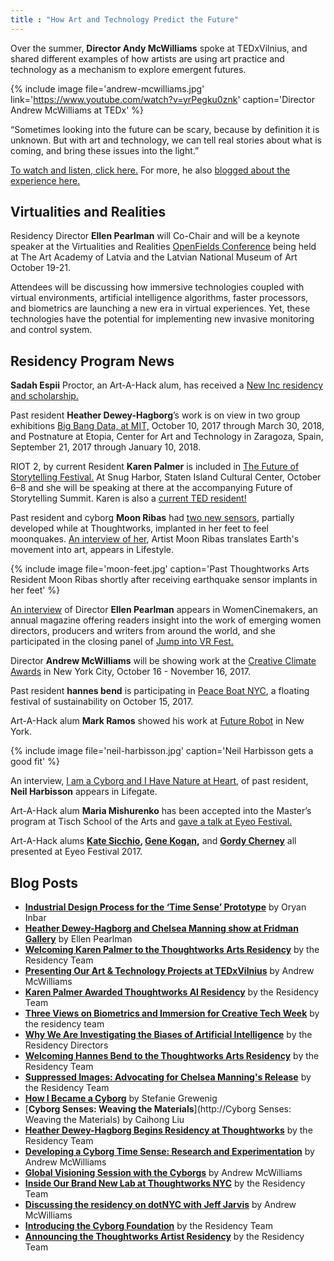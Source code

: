 ```yaml
---
title : "How Art and Technology Predict the Future"
---
```


Over the summer, **Director Andy McWilliams** spoke at TEDxVilnius, and shared different examples of how artists are using art practice and technology as a mechanism to explore emergent futures.

{% include image file='andrew-mcwilliams.jpg'
   link='https://www.youtube.com/watch?v=yrPegku0znk'
   caption='Director Andrew McWilliams at TEDx' %}

“Sometimes looking into the future can be scary, because by definition it is unknown. But with art and technology, we can tell real stories about what is coming, and bring these issues into the light.”

<!--excerpt-ends-->

[To watch and listen, click here.](https://www.youtube.com/watch?v=yrPegku0znk) For more, he also [blogged about the experience here.](/blog/presenting-our-work-tedx/)

## Virtualities and Realities

Residency Director **Ellen Pearlman** will Co-Chair and will be a keynote speaker at the Virtualities and Realities [OpenFields Conference](http://festival2017.rixc.org/open-fields-conference/) being held at The Art Academy of Latvia and the Latvian National Museum of Art October 19-21.

Attendees will be discussing how immersive technologies coupled with virtual environments, artificial intelligence algorithms, faster processors, and biometrics are launching a new era in virtual experiences. Yet, these technologies have the potential for implementing new invasive monitoring and control system.

## Residency Program News

**Sadah Espii** Proctor, an Art-A-Hack alum, has received a [New Inc residency and scholarship.](http://nology-to-increase-audience-engagement-at-museums-2702677/?e=a624c4a98b)

Past resident **Heather Dewey-Hagborg**’s work is on view in two group exhibitions [Big Bang Data, at MIT,](https://mitmuseum.mit.edu/bigbangdata) October 10, 2017 through March 30, 2018, and Postnature at Etopia, Center for Art and Technology in Zaragoza, Spain, September 21, 2017 through January 10, 2018.

RIOT 2, by current Resident **Karen Palmer** is included in [The Future of Storytelling Festival.](https://futureofstorytelling.org/) At Snug Harbor, Staten Island Cultural Center, October 6–8 and she will be speaking at there at the accompanying Future of Storytelling Summit. Karen is also a [current TED resident!](https://blog.ted.com/meet-the-fall-2017-class-of-ted-residents/)

Past resident and cyborg **Moon Ribas** had [two new sensors](https://www.facebook.com/cyborgfoundation/?hc_ref=ARSUtaMkSJ3), partially developed while at Thoughtworks, implanted in her feet to feel moonquakes. [An interview of her](http://www.straitstimes.com/lifestyle/arts/walking-earthquake-detector), Artist Moon Ribas translates Earth's movement into art, appears in Lifestyle.

{% include image file='moon-feet.jpg'
   caption='Past Thoughtworks Arts Resident Moon Ribas shortly after receiving earthquake sensor implants in her feet' %}

[An interview](https://issuu.com/women.cinemakersreview/docs/vol8/70) of Director **Ellen Pearlman** appears in WomenCinemakers, an annual magazine offering readers insight into the work of emerging women directors, producers and writers from around the world, and she participated in the closing panel of [Jump into VR Fest.](https://www.jumpintovrfest.com/)

Director **Andrew McWilliams** will be showing work at the [Creative Climate Awards](http://www.humanimpactsinstitute.org/cca2017) in New York City, October 16 - November 16, 2017.

Past resident **hannes bend** is participating in [Peace Boat NYC](https://www.eventbrite.com/e/floating-festival-for-sustainability-tickets-37367199299), a floating festival of sustainability on October 15, 2017.

Art-A-Hack alum **Mark Ramos** showed his work at [Future Robot](http://mailchi.mp/1e69639179d5/futurereboot) in New York.

{% include image file='neil-harbisson.jpg'
   caption='Neil Harbisson gets a good fit' %}

An interview, [I am a Cyborg and I Have Nature at Heart](http://www.lifegate.com/people/news/neil-harbisson-cyborg-interview), of past resident, **Neil Harbisson** appears in Lifegate.

Art-A-Hack alum **Maria Mishurenko** has been accepted into the Master’s program at Tisch School of the Arts and [gave a talk at Eyeo Festival.](https://vimeo.com/233011474)

Art-A-Hack alums **[Kate Sicchio](https://vimeo.com/232544918), [Gene Kogan](https://vimeo.com/232544884),** and **[Gordy Cherney](https://vimeo.com/233011470)** all presented at Eyeo Festival 2017.

## Blog Posts

*   [**Industrial Design Process for the ‘Time Sense’ Prototype**](/blog/industrial-design-time-sense-prototype/) by Oryan Inbar
*   [**Heather Dewey-Hagborg and Chelsea Manning show at Fridman Gallery**](/blog/heather-chelsea-show-fridman/) by Ellen Pearlman
*   [**Welcoming Karen Palmer to the Thoughtworks Arts Residency**](/blog/welcoming-karen-palmer/) by the Residency Team
*   [**Presenting Our Art & Technology Projects at TEDxVilnius**](/blog/presenting-our-work-tedx/) by Andrew McWilliams
*   [**Karen Palmer Awarded Thoughtworks AI Residency**](/blog/karen-palmer-ai-residency/) by the Residency Team
*   [**Three Views on Biometrics and Immersion for Creative Tech Week**](/blog/three-views-biometrics-immers) by the residency team
*   [**Why We Are Investigating the Biases of Artificial Intelligence**](/blog/why-we-are-investigating-biases-artificial-intelligence/) by the Residency Directors
*   [**Welcoming Hannes Bend to the Thoughtworks Arts Residency**](/blog/welcoming-hannes-b) by the Residency Team
*   [**Suppressed Images: Advocating for Chelsea Manning's Release**](/blog/suppressed-images-picturing-chelsea-manning/) by the Residency Team
*   [**How I Became a Cyborg**](/blog/how-i-became-a-cyborg/) by Stefanie Grewenig
*   [**Cyborg Senses: Weaving the Materials**](http://Cyborg Senses: Weaving the Materials) by Caihong Liu
*   [**Heather Dewey-Hagborg Begins Residency at Thoughtworks**](/blog/introducing-heather-dewey-hagborg/) by the Residency Team
*   [**Developing a Cyborg Time Sense: Research and Experimentation**](/blog/team-gets-started-on-resear) by Andrew McWilliams
*   [**Global Visioning Session with the Cyborgs**](/blog/visioning-session-with-the-cyborgs/) by Andrew McWilliams
*   [**Inside Our Brand New Lab at Thoughtworks NYC**](/blog/inside-our-brand-new-hack-lab/) by the Residency Team
*   [**Discussing the residency on dotNYC with Jeff Jarvis**](/blog/appearance-on-dotnyc/) by Andrew McWilliams
*   [**Introducing the Cyborg Foundation**](/blog/introducing-cyborg-foundation/) by the Residency Team
*   [**Announcing the Thoughtworks Artist Residency**](/blog/announcing-the-program/) by the Residency Team